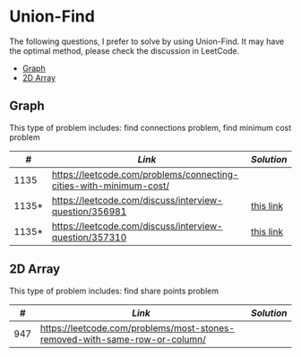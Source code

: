 # Union-Find

The following questions, I prefer to solve by using Union-Find. It may have the optimal method, please check the discussion in LeetCode.  

* [Graph](##Graph)
* [2D Array](##2D-Array)

## Graph

This type of problem includes: find connections problem, find minimum cost problem

| *#* | *Link* | *Solution* |
| ---- | --------------------------------- | --------------------------------- |
| 1135 | https://leetcode.com/problems/connecting-cities-with-minimum-cost/ | |
| 1135* | https://leetcode.com/discuss/interview-question/356981 | [this link](../python_practice/amazon/min_cost_to_connect_all_nodes.py) |
| 1135* | https://leetcode.com/discuss/interview-question/357310 | [this link](../python_practice/amazon/min_cost_to_repair_edges.py) |

## 2D Array

This type of problem includes: find share points problem

| *#* | *Link* | *Solution* |
| ---- | --------------------------------- | --------------------------------- |
| 947 | https://leetcode.com/problems/most-stones-removed-with-same-row-or-column/ | |